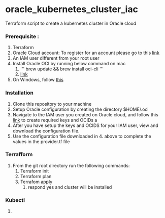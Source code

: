 # oracle_kubernetes_cluster_iac
Terraform script to create a kubernetes cluster in Oracle cloud

### Prerequisite :
1. Terraform 
2. Oracle Cloud account: To register for an account please go to this [link](https://cloud.oracle.com/)
3. An IAM user different from your root user
4. Install Oracle OCI by running below command on mac 
   1. ''' brew update && brew install oci-cli '''
   2. [link](https://docs.oracle.com/en-us/iaas/Content/API/SDKDocs/cliinstall.htm#InstallingCLI__macos_homebrew)
5. On Windows, follow [this](https://docs.oracle.com/en-us/iaas/Content/API/SDKDocs/cliinstall.htm#InstallingCLI__windows) 

### Installation
1. Clone this repository to your machine
2. Setup Oracle configuration by creating the directory $HOME/.oci
3. Navigate to the IAM user you created on Oracle cloud, and follow this [link](https://docs.oracle.com/en-us/iaas/Content/API/Concepts/apisigningkey.htm#Required_Keys_and_OCIDs) to create required keys and OCIDs a 
4. After you have setup the keys and OCIDS for your IAM user, view and download the configuration file.
5. Use the configuration file downloaded in 4. above to complete the values in the provider.tf file

### Terrafform

1. From the git root directory run the following commands:
   1. Terraform init
   2. Terraform plan
   3. Terrafom apply
      1. respond yes and cluster will be installed


### Kubectl
1. 